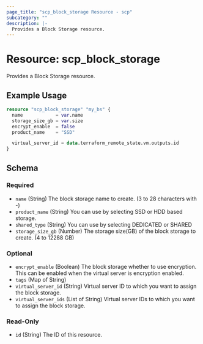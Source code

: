 ```yaml
---
page_title: "scp_block_storage Resource - scp"
subcategory: ""
description: |-
  Provides a Block Storage resource.
---
```


# Resource: scp_block_storage

Provides a Block Storage resource.


## Example Usage

```terraform
resource "scp_block_storage" "my_bs" {
  name            = var.name
  storage_size_gb = var.size
  encrypt_enable  = false
  product_name    = "SSD"

  virtual_server_id = data.terraform_remote_state.vm.outputs.id
}
```

<!-- schema generated by tfplugindocs -->
## Schema

### Required

- `name` (String) The block storage name to create. (3 to 28 characters with -)
- `product_name` (String) You can use by selecting SSD or HDD based storage.
- `shared_type` (String) You can use by selecting DEDICATED or SHARED
- `storage_size_gb` (Number) The storage size(GB) of the block storage to create. (4 to  12288 GB)

### Optional

- `encrypt_enable` (Boolean) The block storage whether to use encryption. This can be enabled when the virtual server is encryption enabled.
- `tags` (Map of String)
- `virtual_server_id` (String) Virtual server ID to which you want to assign the block storage.
- `virtual_server_ids` (List of String) Virtual server IDs to which you want to assign the block storage.

### Read-Only

- `id` (String) The ID of this resource.
